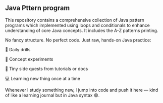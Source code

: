 ## Java Pttern program
This repository contains a comprehensive collection of Java pattern programs which implemented using loops and conditionals to enhance understanding of core Java concepts.
It includes the A-Z patterns printing.

No fancy structure. No perfect code. Just raw, hands-on Java practice:

🔄 Daily drills

🧩 Concept experiments

🧪 Tiny side quests from tutorials or docs

💻 Learning new thing once at a time

Whenever I study something new, I jump into code and push it here — kind of like a learning journal but in Java syntax 😄.

